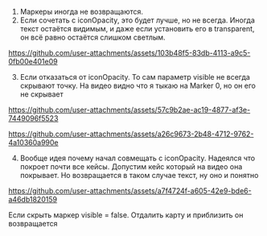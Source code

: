 1. Маркеры иногда не возвращаются. 
2. Если сочетать с iconOpacity, это будет лучше, но не всегда. Иногда текст остаётся видимым, и даже если установить его в transparent, он всё равно остаётся слишком светлым.

  https://github.com/user-attachments/assets/103b48f5-83db-4113-a9c5-0fb00e401e09


3. Если отказаться от iconOpacity. То сам параметр visible не всегда скрывают точку. На видео видно что я тыкаю на Marker 0, но он его не скрывает


https://github.com/user-attachments/assets/57c9b2ae-ac19-4877-af3e-7449096f5523


https://github.com/user-attachments/assets/a26c9673-2b48-4712-9762-4a10360a990e

4. Вообще идея почему начал совмещать с iconOpacity. Надеялся что покроет почти все кейсы. Допустим кейс который на видео она покрывает. Но возвращается в таком случае текст, ну оно и понятно


https://github.com/user-attachments/assets/a7f4724f-a605-42e9-bde6-a46db1820159

Если скрыть маркер visible = false. Отдалить карту и приблизить он возвращается
